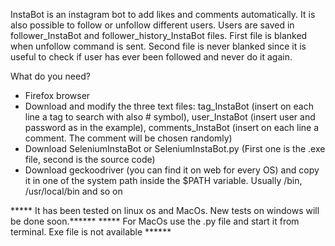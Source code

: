 InstaBot is an instagram bot to add likes and comments automatically. It is also possible to follow or unfollow different users.
Users are saved in follower_InstaBot and follower_history_InstaBot files.
First file is blanked when unfollow command is sent.
Second file is never blanked since it is useful to check if user has ever been followed and never do it again.

What do you need?
- Firefox browser
- Download and modify the three text files: tag_InstaBot (insert on each line a tag to search with also # symbol), user_InstaBot (insert user and password as in the example), comments_InstaBot (insert on each line a comment. The comment will be chosen randomly)
- Download SeleniumInstaBot or SeleniumInstaBot.py
  (First one is the .exe file, second is the source code)
- Download geckoodriver (you can find it on web for every OS) and copy it in one of the system path inside the $PATH variable. Usually /bin, /usr/local/bin and so on


***** It has been tested on linux os and MacOs. New tests on windows will be done soon.******
***** For MacOs use the .py file and start it from terminal. Exe file is not available ******
